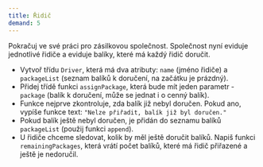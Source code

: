 ```yaml
---
title: Řidič
demand: 5
---
```


Pokračuj ve své práci pro zásilkovou společnost. Společnost nyní eviduje jednotlivé řidiče a eviduje balíky, které má každý řidič doručit.

- Vytvoř třídu `Driver`, která má dva atributy: `name` (jméno řidiče) a `packageList` (seznam balíků k doručení, na začátku je prázdný).
- Přidej třídě funkci `assignPackage`, která bude mít jeden parametr - `package` (balík k doručení, může se jednat i o cenný balík).
- Funkce nejprve zkontroluje, zda balík již nebyl doručen. Pokud ano, vypíše funkce text: `"Nelze přiřadit, balík již byl doručen."`
- Pokud balík ještě nebyl doručen, je přidán do seznamu balíků `packageList` (použij funkci `append`).
- U řidiče chceme sledovat, kolik by měl ještě doručit balíků. Napiš funkci `remainingPackages`, která vrátí počet balíků, které má řidič přiřazené a ještě je nedoručil.
